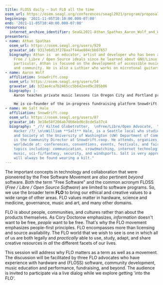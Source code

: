 ```yaml
---
title: FLOSS daily — but FLO all the time
osem_url: https://osem.seagl.org/conferences/seagl2021/program/proposals/836
beginning: '2021-11-05T10:10:00.000-07:00'
end: '2021-11-05T10:40:00.000-07:00'
resources:
  internet_archive_identifier: SeaGL2021-Athan_Spathas_Aaron_Wolf_and_Wm_Salt_Hale-FLOSS_daily_but_FLO_all_the_time
presenters:
- name: Athan Spathas
  osem_url: https://osem.seagl.org/users/929
  gravatar_id: 9317e6d13f278aa7f44ae804cbb07657
  biography: Athan is  an educator, artist and developer who has been a advocate of
    Free / Libre / Open Source ideals since he learned about GNU/Linux in 2015. In
    particular, Athan is focused on the development of accessible music technology
    and community. He is also a Luthier who works on microtonal guitars!
- name: Aaron Wolf
  affiliation: Snowdrift.coop
  osem_url: https://osem.seagl.org/users/54
  gravatar_id: b32ae4ca7b2465cc5b642eed9c285b06
  biography: |-
    Aaron teaches private music lessons (in Oregon City and Portland prior to covid, now online via Jitsi Meet) and is otherwise an activist and advocate for Free Culture and Free Software.

    He is co-founder of the in-progress fundraising platform Snowdrift.coop, which aims to support widespread community patronage of freely-licensed creative works.
- name: Wm Salt Hale
  affiliation: Snowdrift.coop
  osem_url: https://osem.seagl.org/users/87
  gravatar_id: 3e18e58f206ab70b6ebd6c8cde5a37c4
  biography: "_/?/ Kilted Globetrotter,  \nFree/Libre/Open Advocate,  \nand Lifelong
    Hacker /?/_\n\nWilliam **Salt** Hale, is a Seattle local who studies Technology
    and Society at the University of Washington (UW) Department of Communication and
    is the Community Director at Snowdrift.coop. He attends, organizes, and speaks
    worldwide at: conferences, conventions, events, festivals, and faires; on various
    topics including: communication, crowdmatching, internet technologies, linux,
    music, sci-fi/fantasy, security, and windsports. Salt is very approachable and
    will always be found wearing a kilt."
---
```


The important concepts in technology and collaboration that were pioneered by the Free Software Movement are *also* pertinent *beyond* software. Both the term "Free Software" and the common acronym FLOSS (*Free / Libre / Open Source Software*) are limited to software programs. So, we use the broader term **FLO** to bring our ethical and creative values to a wide range of other areas. FLO values matter in hardware, science and medicine, governance, music and art, and many other domains.

FLO is about people, communities, and cultures rather than about the products themselves. As Cory Doctorow emphasizes, *information* doesn't want to be free, *people* want to be free. That's why the FLO movement emphasizes people-first principles. FLO encompasses more than licensing and source availability. The FLO world that we wish to see is one in which all of us are both legally and *practically* able to use, study, adapt, and share creative resources in *all* the different facets of our lives.

This session will address why FLO matters as a term as well as a movement. The discussion will be facilitated by three FLO advocates who have experience with hardware and (FLOSS) software, community development, music education and performance, fundraising, and beyond. The audience is invited to participate via a live dialog while we explore getting 'into the FLO'.
